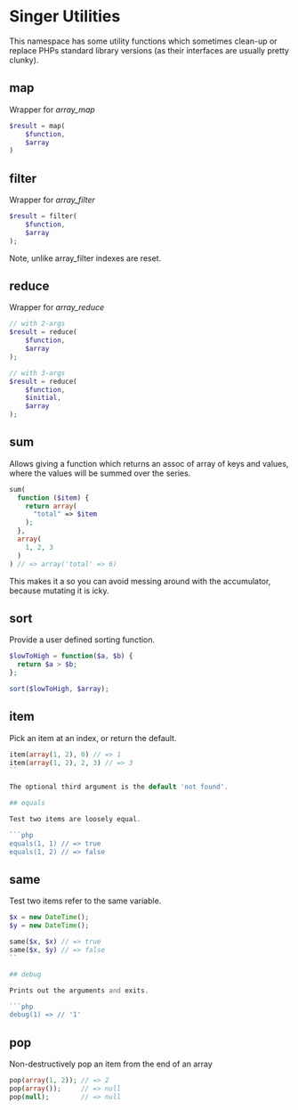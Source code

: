
# Singer Utilities

This namespace has some utility functions which sometimes clean-up
or replace PHPs standard library versions (as their interfaces are
usually pretty clunky).

## map

Wrapper for *array_map*

```php
$result = map(
    $function,
    $array
)
```

## filter

Wrapper for *array_filter*

```php
$result = filter(
    $function,
    $array
);
```

Note, unlike array_filter indexes are reset.

## reduce

Wrapper for *array_reduce*

```php
// with 2-args
$result = reduce(
    $function,
    $array
);

// with 3-args
$result = reduce(
    $function,
    $initial,
    $array
);
```

## sum

Allows giving a function which returns an assoc of array
of keys and values, where the values will be summed over
the series.

```php
sum(
  function ($item) {
    return array(
      "total" => $item
    );
  },
  array(
    1, 2, 3
  )
) // => array('total' => 6)
```

This makes it a so you can avoid messing around with the
accumulator, because mutating it is icky.

## sort

Provide a user defined sorting function.

```php
$lowToHigh = function($a, $b) {
  return $a > $b;
};

sort($lowToHigh, $array);
```

## item

Pick an item at an index, or return the default.

```php
item(array(1, 2), 0) // => 1
item(array(1, 2), 2, 3) // => 3
``

The optional third argument is the default 'not found'.

## equals

Test two items are loosely equal.

```php
equals(1, 1) // => true
equals(1, 2) // => false
```

## same

Test two items refer to the same variable.

```php
$x = new DateTime();
$y = new DateTime();

same($x, $x) // => true
same($x, $y) // => false
``

## debug

Prints out the arguments and exits.

```php
debug(1) => // '1'
```

## pop

Non-destructively pop an item from the end of an array

```php
pop(array(1, 2)); // => 2
pop(array());     // => null
pop(null);        // => null
```

